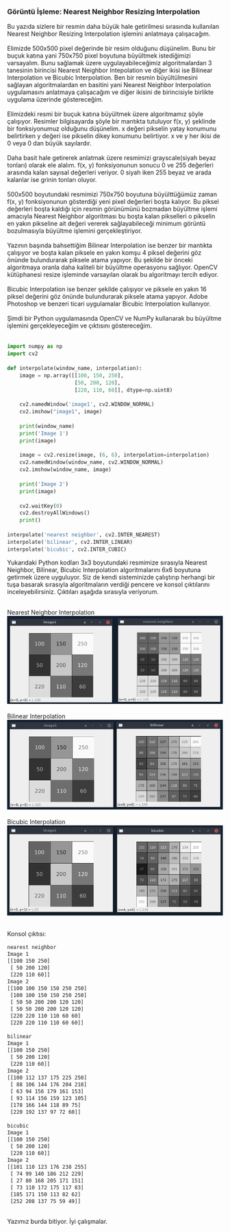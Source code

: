 ### Görüntü İşleme: Nearest Neighbor Resizing Interpolation<br/>
Bu yazıda sizlere bir resmin daha büyük hale getirilmesi sırasında kullanılan Nearest Neighbor Resizing Interpolation işlemini anlatmaya çalışacağım.<br/><br/>
Elimizde 500x500 pixel değerinde bir resim olduğunu düşünelim. Bunu bir buçuk katına yani 750x750 pixel boyutuna büyültmek istediğimizi varsayalım. Bunu sağlamak üzere uygulayabileceğimiz algoritmalardan 3 tanesinin birincisi Nearest Neighbor Intepolation ve diğer ikisi ise Bilinear Interpolation ve Bicubic Interpolation. Ben bir resmin büyültülmesini sağlayan algoritmalardan en basitini yani Nearest Neighbor Interpolation uygulamasını anlatmaya çalışacağım ve diğer ikisini de birincisiyle birlikte uygulama üzerinde göstereceğim.<br/><br/>
Elimizdeki resmi bir buçuk katına büyültmek üzere algoritmamız şöyle çalışıyor. Resimler bilgisayarda şöyle bir mantıkta tutuluyor f(x, y) şeklinde bir fonksiyonumuz olduğunu düşünelim. x değeri pikselin yatay konumunu belirtirken y değeri ise pikselin dikey konumunu belirtiyor. x ve y her ikisi de 0 veya 0 dan büyük sayılardır.<br/><br/>
Daha basit hale getirerek anlatmak üzere resmimizi grayscale(siyah beyaz tonları) olarak ele alalım. f(x, y) fonksiyonunun sonucu 0 ve 255 değerleri arasında kalan sayısal değerleri veriyor. 0 siyah iken 255 beyaz ve arada kalanlar ise grinin tonları oluyor.<br/><br/>
500x500 boyutundaki resmimizi 750x750 boyutuna büyülttüğümüz zaman f(x, y) fonksiyonunun gösterdiği yeni pixel değerleri boşta kalıyor. Bu piksel değerleri boşta kaldığı için resmin görünümünü bozmadan büyültme işlemi amacıyla Nearest Neighbor algoritması bu boşta kalan pikselleri o pikselin en yakın pikseline ait değeri vererek sağlayabileceği minimum görüntü bozulmasıyla büyültme işlemini gerçekleştiriyor.<br/><br/>
Yazının başında bahsettiğim Bilinear Interpolation ise benzer bir mantıkta çalışıyor ve boşta kalan piksele en yakın komşu 4 piksel değerini göz önünde bulundurarak piksele atama yapıyor. Bu şekilde bir önceki algoritmaya oranla daha kaliteli bir büyültme operasyonu sağlıyor. OpenCV kütüphanesi resize işleminde varsayılan olarak bu algoritmayı tercih ediyor.<br/><br/>
Bicubic Interpolation ise benzer şekilde çalışıyor ve piksele en yakın 16 piksel değerini göz önünde bulundurarak piksele atama yapıyor. Adobe Photoshop ve benzeri ticari uygulamalar Bicubic Interpolation kullanıyor.<br/><br/>
Şimdi bir Python uygulamasında OpenCV ve NumPy kullanarak bu büyültme işlemini gerçekleyeceğim ve çıktısını göstereceğim.<br/><br/>

```py
import numpy as np
import cv2

def interpolate(window_name, interpolation):
    image = np.array([[100, 150, 250],
                      [50, 200, 120],
                      [220, 110, 60]], dtype=np.uint8)

    cv2.namedWindow('image1', cv2.WINDOW_NORMAL)
    cv2.imshow("image1", image)

    print(window_name)
    print('Image 1')
    print(image)

    image = cv2.resize(image, (6, 6), interpolation=interpolation)
    cv2.namedWindow(window_name, cv2.WINDOW_NORMAL)
    cv2.imshow(window_name, image)

    print('Image 2')
    print(image)
    
    cv2.waitKey(0)
    cv2.destroyAllWindows()
    print()

interpolate('nearest neighbor', cv2.INTER_NEAREST)
interpolate('bilinear', cv2.INTER_LINEAR)
interpolate('bicubic', cv2.INTER_CUBIC)
```

Yukarıdaki Python kodları 3x3 boyutundaki resmimize sırasıyla Nearest Neighbor, Bilinear, Bicubic Interpolation algoritmalarını 6x6 boyutuna getirmek üzere uyguluyor. Siz de kendi sisteminizde çalıştırıp herhangi bir tuşa basarak sırasıyla algoritmaların verdiği pencere ve konsol çıktılarını inceleyebilirsiniz. Çıktıları aşağıda sırasıyla veriyorum.<br/><br/>

Nearest Neighbor Interpolation<br/>
![nearest neighbor](nn.png)<br/><br/>
Bilinear Interpolation<br/>
![bilinear](bilinear.png)<br/><br/>
Bicubic Interpolation<br/>
![bicubic](bicubic.png)<br/><br/>

Konsol çıktısı:
```
nearest neighbor
Image 1
[[100 150 250]
 [ 50 200 120]
 [220 110 60]]
Image 2
[[100 100 150 150 250 250]
 [100 100 150 150 250 250]
 [ 50 50 200 200 120 120]
 [ 50 50 200 200 120 120]
 [220 220 110 110 60 60]
 [220 220 110 110 60 60]]
 
bilinear
Image 1
[[100 150 250]
 [ 50 200 120]
 [220 110 60]]
Image 2
[[100 112 137 175 225 250]
 [ 88 106 144 176 204 218]
 [ 63 94 156 179 161 153]
 [ 93 114 156 159 123 105]
 [178 166 144 118 89 75]
 [220 192 137 97 72 60]]
 
bicubic
Image 1
[[100 150 250]
 [ 50 200 120]
 [220 110 60]]
Image 2
[[101 110 123 176 238 255]
 [ 74 99 140 186 212 229]
 [ 27 80 168 205 171 151]
 [ 73 110 172 175 117 83]
 [185 171 150 113 82 62]
 [252 208 137 75 59 49]]
 ```
<br/>
Yazımız burda bitiyor. İyi çalışmalar.
